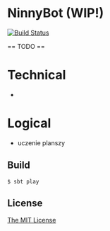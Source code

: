 # NinnyBot (WIP!)

[![Build Status](https://travis-ci.org/sergiuszkierat/ninnybot.png?branch=master)](https://travis-ci.org/sergiuszkierat/ninnybot)

== TODO ==

# Technical
* 

# Logical
* uczenie planszy

## Build

	$ sbt play

## License

[The MIT License](https://raw.github.com/sergiuszkierat/ninnybot/master/LICENSE)
